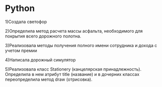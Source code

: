 # Python

1)Создала светофор

2)Определила метод расчета массы асфальта, необходимого для покрытия всего дорожного полотна.

3)Реализовала методы получения полного имени сотрудника и дохода с учетом премии

4)Написала дорожный симулятор

5)Реализовала класс Stationery (канцелярская принадлежность). Определила в нем атрибут title (название) и в дочерних классах переопределила метод draw (отрисовка).
